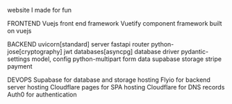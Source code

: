  website I made for fun


FRONTEND
Vuejs front end framework
Vuetify component framework built on vuejs

BACKEND
uvicorn[standard] server
fastapi router
python-jose[cryptography] jwt
databases[asyncpg] database driver
pydantic-settings model, config
python-multipart form data
supabase storage
stripe payment

DEVOPS
Supabase for database and storage hosting
Flyio for backend server hosting
Cloudflare pages for SPA hosting
Cloudflare for DNS records
Auth0 for authentication